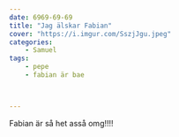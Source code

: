 ```yaml
---
date: 6969-69-69
title: "Jag älskar Fabian"
cover: "https://i.imgur.com/SszjJgu.jpeg"
categories: 
    - Samuel
tags:
    - pepe
    - fabian är bae



---
```


Fabian är så het asså omg!!!!

